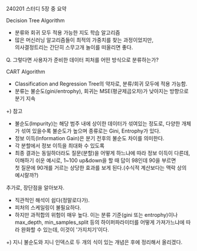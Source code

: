 240201 스터디 5장 중 요약

 Decision Tree Algorithm
- 분류와 회귀 모두 적용 가능한 지도 학습 알고리즘
- 많은 머신러닝 알고리즘들이 최적의 가중치를 찾는 과정이었지만,\
  의사결정트리는 간단히 스무고개 놀이를 떠올리면 좋다.

Q. 그렇다면 사용자가 준비한 데이터 피처를 어떤 방식으로 분류하는가? 


CART Algorithm
- Classification and Regression Tree의 약자로, 분류/회귀 모두에 적용 가능함.
- 분류는 불순도(gini/entrophy), 회귀는 MSE(평균제곱오차)가 낮아지는 방향으로 분기 지속

+) 참고
- 불순도(Impurity)는 해당 범주 내에 상이한 데이터가 섞여있는 정도로,
  다양한 개체가 섞여 있을수록 불순도가 높으며 종류로는 Gini, Entrophy가 있다.
- 정보 이득(Information Gain)은 분기 전후의 불순도 차이를 의미한다.
- 각 분할에서 정보 이득을 최대화 수 있도록
- 최종 결과는 동일하더라도 질문(분할)을 어떻게 하느냐에 따라 정보 이득이 다른데,
  이해하기 쉬운 예시로, 1~100 up&down을 할 때 답이 98인데 90을 부르면 \
  첫 질문에 90개를 거르는 상당한 효과를 보게 된다.(수식적 계산보다는 맥락 상의 예시랄까?)

추가로, 장단점을 알아보자.
- 직관적인 해석이 쉽다(정말로다가).
- 피처의 스케일링이 불필요하다.
- 하지만 과적합의 위험이 매우 높다. 이는 분류 기준(gini 또는 entrophy)이나 max_depth, min_samples_split 등의 하이퍼파라미터를
  어떻게 가져가느냐에 따라 완화할 수 있는데, 이것이 '가지치기'이다.  
  
 +) 지니 불순도와 지니 인덱스로 두 개의 식이 있는 개념은 후에 정리해서 올리겠다.
